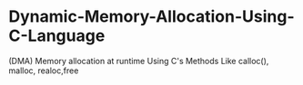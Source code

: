 # Dynamic-Memory-Allocation-Using-C-Language
(DMA) Memory allocation at runtime Using C's Methods Like calloc(), malloc, realoc,free 
